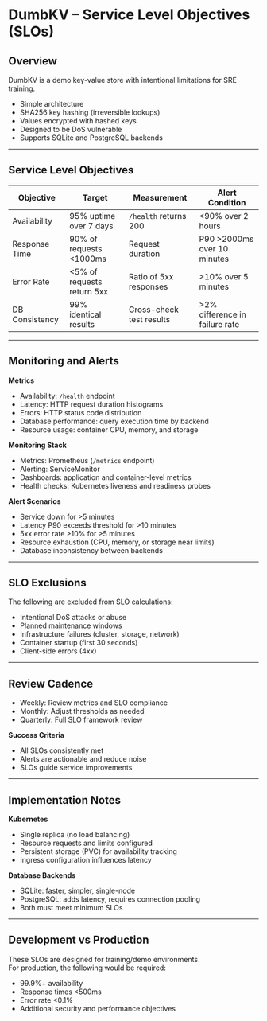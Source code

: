 # DumbKV – Service Level Objectives (SLOs)

## Overview
DumbKV is a demo key-value store with intentional limitations for SRE training.

- Simple architecture  
- SHA256 key hashing (irreversible lookups)  
- Values encrypted with hashed keys  
- Designed to be DoS vulnerable  
- Supports SQLite and PostgreSQL backends  

---

## Service Level Objectives

| Objective        | Target                       | Measurement              | Alert Condition                |
|------------------|------------------------------|--------------------------|--------------------------------|
| Availability     | 95% uptime over 7 days       | `/health` returns 200    | <90% over 2 hours              |
| Response Time    | 90% of requests <1000ms      | Request duration         | P90 >2000ms over 10 minutes    |
| Error Rate       | <5% of requests return 5xx   | Ratio of 5xx responses   | >10% over 5 minutes            |
| DB Consistency   | 99% identical results        | Cross-check test results | >2% difference in failure rate |

---

## Monitoring and Alerts

**Metrics**
- Availability: `/health` endpoint  
- Latency: HTTP request duration histograms  
- Errors: HTTP status code distribution  
- Database performance: query execution time by backend  
- Resource usage: container CPU, memory, and storage  

**Monitoring Stack**
- Metrics: Prometheus (`/metrics` endpoint)  
- Alerting: ServiceMonitor  
- Dashboards: application and container-level metrics  
- Health checks: Kubernetes liveness and readiness probes  

**Alert Scenarios**
- Service down for >5 minutes  
- Latency P90 exceeds threshold for >10 minutes  
- 5xx error rate >10% for >5 minutes  
- Resource exhaustion (CPU, memory, or storage near limits)  
- Database inconsistency between backends  

---

## SLO Exclusions

The following are excluded from SLO calculations:
- Intentional DoS attacks or abuse  
- Planned maintenance windows  
- Infrastructure failures (cluster, storage, network)  
- Container startup (first 30 seconds)  
- Client-side errors (4xx)  

---

## Review Cadence

- Weekly: Review metrics and SLO compliance  
- Monthly: Adjust thresholds as needed  
- Quarterly: Full SLO framework review  

**Success Criteria**
- All SLOs consistently met  
- Alerts are actionable and reduce noise  
- SLOs guide service improvements  

---

## Implementation Notes

**Kubernetes**
- Single replica (no load balancing)  
- Resource requests and limits configured  
- Persistent storage (PVC) for availability tracking  
- Ingress configuration influences latency  

**Database Backends**
- SQLite: faster, simpler, single-node  
- PostgreSQL: adds latency, requires connection pooling  
- Both must meet minimum SLOs  

---

## Development vs Production

These SLOs are designed for training/demo environments.  
For production, the following would be required:

- 99.9%+ availability  
- Response times <500ms  
- Error rate <0.1%  
- Additional security and performance objectives  
